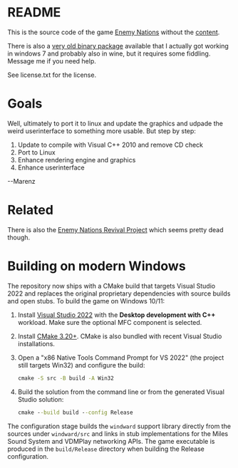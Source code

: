 README
======

This is the source code of the game [Enemy Nations](http://enemynations.com)
without the [content](http://timeoutd.net/EnemyNationsSource.rar).

There is also a [very old binary package](http://timeoutd.net/enemy_nations.iso.gz) available that I actually got working
in windows 7 and probably also in wine, but it requires some fiddling. 
Message me if you need help.

See license.txt for the license.

Goals
=====

Well, ultimately to port it to linux and update the graphics and udpade the
weird userinterface to something more usable. 
But step by step:

1. Update to compile with Visual C++ 2010 and remove CD check 
2. Port to Linux
3. Enhance rendering engine and graphics 
4. Enhance userinterface

--Marenz


Related
=======

There is also the [Enemy Nations Revival Project](http://groups.google.com/forum) which seems pretty dead though.


Building on modern Windows
==========================

The repository now ships with a CMake build that targets Visual Studio 2022
and replaces the original proprietary dependencies with source builds and
open stubs.  To build the game on Windows 10/11:

1. Install [Visual Studio 2022](https://visualstudio.microsoft.com/vs/) with
   the **Desktop development with C++** workload.  Make sure the optional MFC
   component is selected.
2. Install [CMake 3.20+](https://cmake.org/download/).  CMake is also bundled
   with recent Visual Studio installations.
3. Open a "x86 Native Tools Command Prompt for VS 2022" (the project still
   targets Win32) and configure the build:

   ```cmd
   cmake -S src -B build -A Win32
   ```

4. Build the solution from the command line or from the generated Visual
   Studio solution:

   ```cmd
   cmake --build build --config Release
   ```

The configuration stage builds the `windward` support library directly from
the sources under `windward/src` and links in stub implementations for the
Miles Sound System and VDMPlay networking APIs.  The game executable is
produced in the `build/Release` directory when building the Release
configuration.
